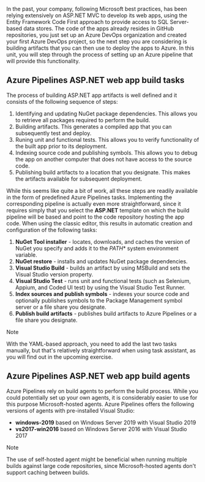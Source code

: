 In the past, your company, following Microsoft best practices, has been relying extensively on ASP.NET MVC to develop its web apps, using the Entity Framework Code First approach to provide access to SQL Server-based data stores. The code of the apps already resides in GitHub repositories, you just set up an Azure DevOps organization and created your first Azure DevOps project, so the next step you are considering is building artifacts that you can then use to deploy the apps to Azure. In this unit, you will step through the process of setting up an Azure pipeline that will provide this functionality.

## Azure Pipelines ASP.NET web app build tasks

The process of building ASP.NET app artifacts is well defined and it consists of the following sequence of steps:

1. Identifying and updating NuGet package dependencies. This allows you to retrieve all packages required to perform the build.
1. Building artifacts. This generates a compiled app that you can subsequently test and deploy.
1. Runing unit and functional tests. This allows you to verify functionality of the built app prior to its deployment.
1. Indexing source code and publishing symbols. This allows you to debug the app on another computer that does not have access to the source code. 
1. Publishing build artifacts to a location that you designate. This makes the artifacts available for subsequent deployment. 

While this seems like quite a bit of work, all these steps are readily available in the form of predefined Azure Pipelines tasks. Implementing the corresponding pipeline is actually even more straightforward, since it requires simply that you select the **ASP.NET** template on which the build pipeline will be based and point to the code repository hosting the app code. When using the classic editor, this results in automatic creation and configuration of the following tasks:

1. **NuGet Tool installer** - locates, downloads, and caches the version of NuGet you specify and adds it to the *PATH** system environment variable.
1. **NuGet restore** - installs and updates NuGet package dependencies. 
1. **Visual Studio Build** - builds an artifact by using MSBuild and sets the Visual Studio version property.
1. **Visual Studio Test** - runs unit and functional tests (such as Selenium, Appium, and Coded UI test) by using the Visual Studio Test Runner.
1. **Index sources and publish symbols** - indexes your source code and optionally publishes symbols to the Package Management symbol server or a file share you designate.
1. **Publish build artifacts** - publishes build artifacts to Azure Pipelines or a file share you designate.

> [!NOTE]
> With the YAML-based approach, you need to add the last two tasks manually, but that's relatively straightforward when using task assistant, as you will find out in the upcoming exercise.

## Azure Pipelines ASP.NET web app build agents

Azure Pipelines rely on build agents to perform the build process. While you could potentially set up your own agents, it is considerably easier to use for this purpose Microsoft-hosted agents. Azure Pipelines offers the following versions of agents with pre-installed Visual Studio:

- **windows-2019** based on Windows Server 2019 with Visual Studio 2019
- **vs2017-win2016** based on Windows Server 2016 with Visual Studio 2017

> [!NOTE]
> The use of self-hosted agent might be beneficial when running multiple builds against large code repositories, since Microsoft-hosted agents don't support caching between builds.
